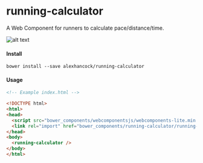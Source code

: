 # running-calculator

A Web Component for runners to calculate pace/distance/time.

![alt text](https://raw.githubusercontent.com/alexhancock/running-calculator/master/screenshot.png)

#### Install

```
bower install --save alexhancock/running-calculator
```

#### Usage

```html
<!-- Example index.html -->

<!DOCTYPE html>
<html>
<head>
  <script src="bower_components/webcomponentsjs/webcomponents-lite.min.js"></script>
  <link rel="import" href="bower_components/running-calculator/running-calculator.html">
</head>
<body>
  <running-calculator />
</body>
</html>
```
